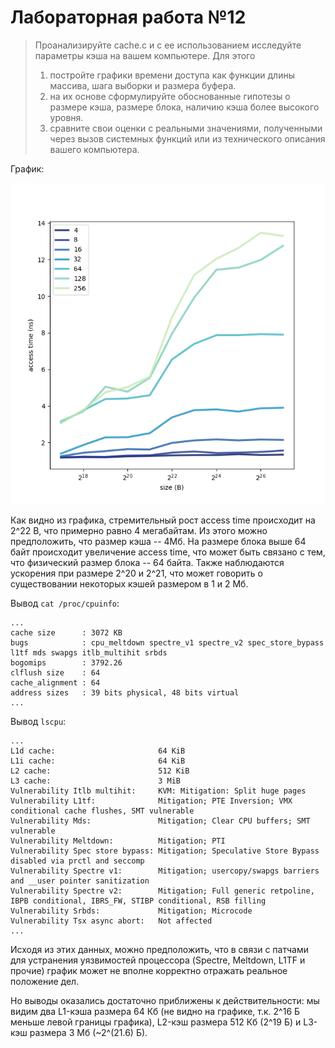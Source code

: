 # Лабораторная работа №12

>  Проанализируйте cache.c  и с ее использованием исследуйте параметры кэша на вашем компьютере. Для этого 
>  1. постройте графики времени доступа как функции длины массива, шага выборки и размера буфера. 
>  2. на их основе сформулируйте обоснованные гипотезы о  размере кэша, размере блока, наличию кэша более высокого уровня. 
>  3. сравните свои оценки с реальными значениями, полученными через вызов системных функций или из технического описания вашего компьютера.

График:

![](g1.png)

Как видно из графика, стремительный рост access time происходит на 2^22 B, что примерно равно 4 мегабайтам.
Из этого можно предположить, что размер кэша -- 4Мб. На размере блока выше 64 байт происходит увеличение access time,
что может быть связано с тем, что физический размер блока -- 64 байта. Также наблюдаются ускорения при размере 2^20 и 
2^21, что может говорить о существовании некоторых кэшей размером в 1 и 2 Мб.

Вывод `cat /proc/cpuinfo`:
```text
...
cache size      : 3072 KB
bugs            : cpu_meltdown spectre_v1 spectre_v2 spec_store_bypass l1tf mds swapgs itlb_multihit srbds
bogomips        : 3792.26
clflush size    : 64
cache_alignment : 64
address sizes   : 39 bits physical, 48 bits virtual
...
```

Вывод `lscpu`:
```text
...
L1d cache:                       64 KiB
L1i cache:                       64 KiB
L2 cache:                        512 KiB
L3 cache:                        3 MiB
Vulnerability Itlb multihit:     KVM: Mitigation: Split huge pages
Vulnerability L1tf:              Mitigation; PTE Inversion; VMX conditional cache flushes, SMT vulnerable
Vulnerability Mds:               Mitigation; Clear CPU buffers; SMT vulnerable
Vulnerability Meltdown:          Mitigation; PTI
Vulnerability Spec store bypass: Mitigation; Speculative Store Bypass disabled via prctl and seccomp
Vulnerability Spectre v1:        Mitigation; usercopy/swapgs barriers and __user pointer sanitization
Vulnerability Spectre v2:        Mitigation; Full generic retpoline, IBPB conditional, IBRS_FW, STIBP conditional, RSB filling
Vulnerability Srbds:             Mitigation; Microcode
Vulnerability Tsx async abort:   Not affected
...
```

Исходя из этих данных, можно предположить, что в связи с патчами для устранения уязвимостей процессора
(Spectre, Meltdown, L1TF и прочие) график может не вполне корректно отражать реальное положение дел.

Но выводы оказались достаточно приближены к действительности: мы видим два L1-кэша размера 64 Кб (не видно
на графике, т.к. 2^16 Б меньше левой границы графика), L2-кэш размера 512 Кб (2^19 Б) и L3-кэш размера 3 Мб
(~2^(21.6) Б).

